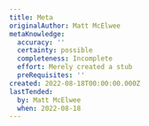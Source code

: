 ```yaml
---
title: Meta
originalAuthor: Matt McElwee
metaKnowledge:
  accuracy: ''
  certainty: possible
  completeness: Incomplete
  effort: Merely created a stub
  preRequisites: ''
created: 2022-08-18T00:00:00.000Z
lastTended:
  by: Matt McElwee
  when: 2022-08-18
---
```

